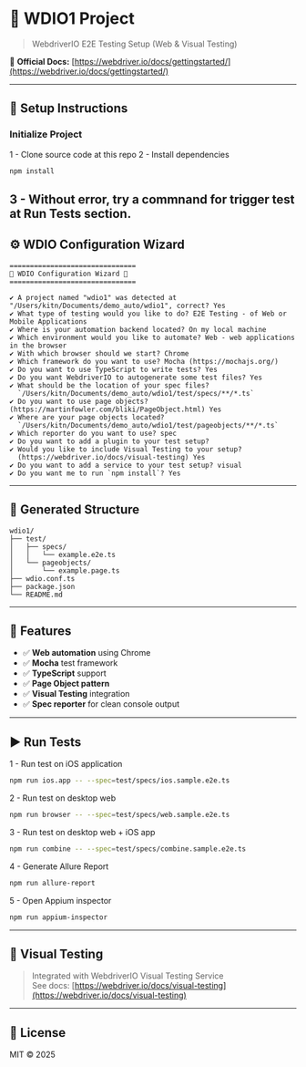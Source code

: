 # 🧪 WDIO1 Project

> WebdriverIO E2E Testing Setup (Web & Visual Testing)

📘 **Official Docs:** [https://webdriver.io/docs/gettingstarted/](https://webdriver.io/docs/gettingstarted/)

---

## 🚀 Setup Instructions

### Initialize Project
1 - Clone source code at this repo
2 - Install dependencies
```bash
npm install
```
3 - Without error, try a commnand for trigger test at Run Tests section.
---

## ⚙️ WDIO Configuration Wizard

```text
===============================
🤖 WDIO Configuration Wizard 🧙
===============================

✔ A project named "wdio1" was detected at "/Users/kitn/Documents/demo_auto/wdio1", correct? Yes  
✔ What type of testing would you like to do? E2E Testing - of Web or Mobile Applications  
✔ Where is your automation backend located? On my local machine  
✔ Which environment would you like to automate? Web - web applications in the browser  
✔ With which browser should we start? Chrome  
✔ Which framework do you want to use? Mocha (https://mochajs.org/)  
✔ Do you want to use TypeScript to write tests? Yes  
✔ Do you want WebdriverIO to autogenerate some test files? Yes  
✔ What should be the location of your spec files?  
  `/Users/kitn/Documents/demo_auto/wdio1/test/specs/**/*.ts`  
✔ Do you want to use page objects? (https://martinfowler.com/bliki/PageObject.html) Yes  
✔ Where are your page objects located?  
  `/Users/kitn/Documents/demo_auto/wdio1/test/pageobjects/**/*.ts`  
✔ Which reporter do you want to use? spec  
✔ Do you want to add a plugin to your test setup?  
✔ Would you like to include Visual Testing to your setup?  
  (https://webdriver.io/docs/visual-testing) Yes  
✔ Do you want to add a service to your test setup? visual  
✔ Do you want me to run `npm install`? Yes  
```

---

## 🧩 Generated Structure

```
wdio1/
├── test/
│   ├── specs/
│   │   └── example.e2e.ts
│   └── pageobjects/
│       └── example.page.ts
├── wdio.conf.ts
├── package.json
└── README.md
```

---

## 🧰 Features

- ✅ **Web automation** using Chrome  
- ✅ **Mocha** test framework  
- ✅ **TypeScript** support  
- ✅ **Page Object pattern**  
- ✅ **Visual Testing** integration  
- ✅ **Spec reporter** for clean console output  

---

## ▶️ Run Tests

1 - Run test on iOS application
```bash
npm run ios.app -- --spec=test/specs/ios.sample.e2e.ts
```
2 - Run test on desktop web
```bash
npm run browser -- --spec=test/specs/web.sample.e2e.ts
```
3 - Run test on desktop web + iOS app
```bash
npm run combine -- --spec=test/specs/combine.sample.e2e.ts
```
4 - Generate Allure Report
```bash
npm run allure-report
```
5 - Open Appium inspector
```bash
npm run appium-inspector
```
---

## 📸 Visual Testing

> Integrated with WebdriverIO Visual Testing Service  
See docs: [https://webdriver.io/docs/visual-testing](https://webdriver.io/docs/visual-testing)

---

## 📄 License
MIT © 2025
